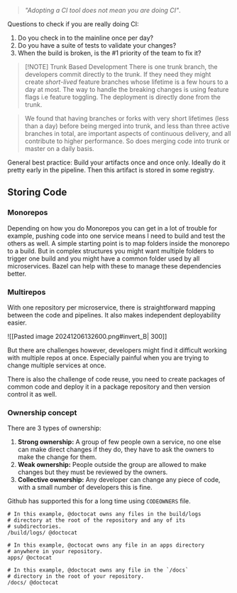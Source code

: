 > *"Adopting a CI tool does not mean you are doing CI"*.

Questions to check if you are really doing CI:
1. Do you check in to the mainline once per day?
2. Do you have a suite of tests to validate your changes?
3. When the build is broken, is the #1 priority of the team to fix it?


> [!NOTE] Trunk Based Development
> There is one trunk branch, the developers commit directly to the trunk. If they need they might create *short-lived* feature branches whose lifetime is a few hours to a day at most. The way to handle the breaking changes is using feature flags i.e feature toggling. The deployment is directly done from the trunk.

> We found that having branches or forks with very short lifetimes (less than a day) before being merged into trunk, and less than three active branches in total, are important aspects of continuous delivery, and all contribute to higher performance. So does merging code into trunk or master on a daily basis.

General best practice: Build your artifacts once and once only. Ideally do it pretty early in the pipeline. Then this artifact is stored in some registry.

## Storing Code

### Monorepos
Depending on how you do Monorepos you can get in a lot of trouble for example, pushing code into one service means I need to build and test the others as well. 
A simple starting point is to map folders inside the monorepo to a build. But in complex structures you might want multiple folders to trigger one build and you might have a common folder used by all microservices. Bazel can help with these to manage these dependencies better.

### Multirepos
With one repository per microservice, there is straightforward mapping between the code and pipelines. It also makes independent deployability easier.

![[Pasted image 20241206132600.png#invert_B| 300]]

But there are challenges however, developers might find it difficult working with multiple repos at once. Especially painful when you are trying to change multiple services at once.

There is also the challenge of code reuse, you need to create packages of common code and deploy it in a package repository and then version control it as well.

### Ownership concept
There are 3 types of ownership:
1. **Strong ownership:** A group of few people own a service, no one else can make direct changes if they do, they have to ask the owners to make the change for them.
2. **Weak ownership:** People outside the group are allowed to make changes but they must be reviewed by the owners.
3. **Collective ownership:** Any developer can change any piece of code, with a small number of developers this is fine.

Github has supported this for a long time using `CODEOWNERS` file.

```CODEOWNERS
# In this example, @doctocat owns any files in the build/logs
# directory at the root of the repository and any of its
# subdirectories.
/build/logs/ @doctocat

# In this example, @octocat owns any file in an apps directory
# anywhere in your repository.
apps/ @octocat

# In this example, @doctocat owns any file in the `/docs`
# directory in the root of your repository.
/docs/ @doctocat
```
